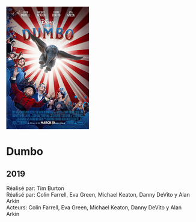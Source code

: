 ![](./dumbo.png)

# Dumbo #
## 2019 ##

Réalisé par: Tim  Burton <br/>
Réalisé par:  Colin Farrell, Eva Green, Michael Keaton, Danny DeVito y Alan Arkin <br/>
Acteurs:  Colin Farrell, Eva Green, Michael Keaton, Danny DeVito y Alan Arkin
